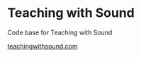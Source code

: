 # Teaching with Sound
Code base for Teaching with Sound

[teachingwithsound.com](https://teachingiwthsound.com)